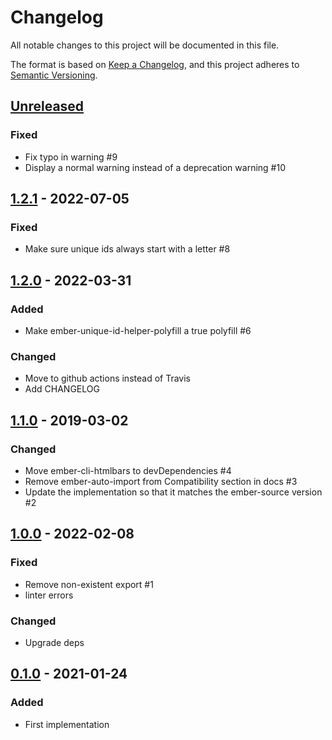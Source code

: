 # Changelog

All notable changes to this project will be documented in this file.

The format is based on [Keep a Changelog](https://keepachangelog.com/en/1.0.0/),
and this project adheres to [Semantic Versioning](https://semver.org/spec/v2.0.0.html).

## [Unreleased]

### Fixed

- Fix typo in warning #9
- Display a normal warning instead of a deprecation warning #10

## [1.2.1] - 2022-07-05

### Fixed

- Make sure unique ids always start with a letter #8

## [1.2.0] - 2022-03-31

### Added

- Make ember-unique-id-helper-polyfill a true polyfill #6

### Changed

- Move to github actions instead of Travis
- Add CHANGELOG

## [1.1.0] - 2019-03-02

### Changed

- Move ember-cli-htmlbars to devDependencies #4
- Remove ember-auto-import from Compatibility section in docs #3
- Update the implementation so that it matches the ember-source version #2

## [1.0.0] - 2022-02-08

### Fixed

- Remove non-existent export #1
- linter errors

### Changed

- Upgrade deps

## [0.1.0] - 2021-01-24

### Added

- First implementation

[1.2.1]: https://github.com/ctjhoa/ember-unique-id-helper-polyfill/compare/v1.2.0...v1.2.1
[1.2.0]: https://github.com/ctjhoa/ember-unique-id-helper-polyfill/compare/v1.1.0...v1.2.0
[1.1.0]: https://github.com/ctjhoa/ember-unique-id-helper-polyfill/compare/v1.0.0...v1.1.0
[1.0.0]: https://github.com/ctjhoa/ember-unique-id-helper-polyfill/compare/v0.1.0...v1.0.0
[0.1.0]: https://github.com/ctjhoa/ember-unique-id-helper-polyfill/releases/tag/v0.1.0


[unreleased]: https://github.com/ctjhoa/ember-unique-id-helper-polyfill/compare/v1.2.1...HEAD
